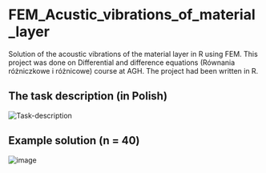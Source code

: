 # FEM_Acustic_vibrations_of_material_layer
Solution of the acoustic vibrations of the material layer in R using FEM. 
This project was done on Differential and difference equations (Równania różniczkowe i różnicowe) course at AGH. The project had been written in R.

## The task description (in Polish)
![Task-description](https://user-images.githubusercontent.com/32575999/212536213-de470bc6-e923-453c-8588-3943a344ecd9.png)

## Example solution (n = 40)
![image](https://user-images.githubusercontent.com/32575999/212536255-39680d91-8cd9-4e97-8380-f9245ecc9ce3.png)



